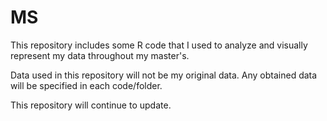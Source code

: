 # MS
This repository includes some R code that I used to analyze and visually represent my data throughout my master's.

Data used in this repository will not be my original data. Any obtained data will be specified in each code/folder.

This repository will continue to update.
